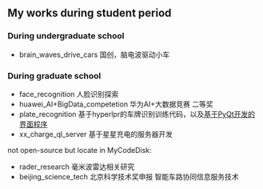 ## My works during student period

### During undergraduate school

- brain_waves_drive_cars  国创，脑电波驱动小车

### During graduate school

- face_recognition 人脸识别探索
- huawei_AI+BigData_competetion 华为AI+大数据竞赛 二等奖
- plate_recognition 基于hyperlpr的车牌识别训练代码，以及[基于PyQt开发的界面程序](https://github.com/ykk648/Hyperlpr_for_Windows)
- xx_charge_ql_server 基于星星充电的服务器开发

not open-source but locate in MyCodeDisk:  

- rader_research 毫米波雷达相关研究
- beijing_science_tech 北京科学技术奖申报 智能车路协同信息服务技术
